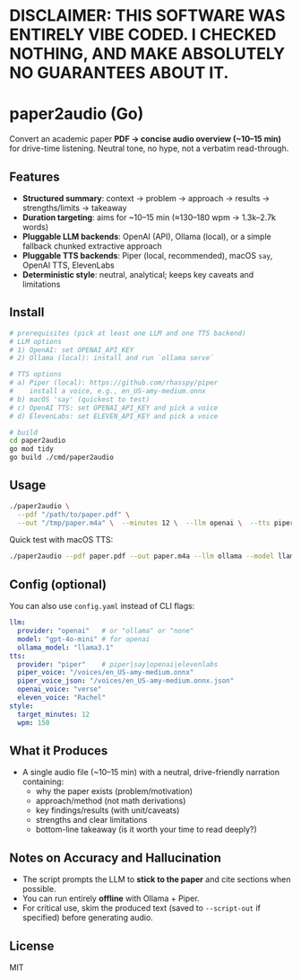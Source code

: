 # DISCLAIMER:  THIS SOFTWARE WAS ENTIRELY VIBE CODED.  I CHECKED NOTHING, AND MAKE ABSOLUTELY NO GUARANTEES ABOUT IT. 


# paper2audio (Go)

Convert an academic paper **PDF → concise audio overview (~10–15 min)** for drive-time listening. 
Neutral tone, no hype, not a verbatim read-through.

## Features
- **Structured summary**: context → problem → approach → results → strengths/limits → takeaway
- **Duration targeting**: aims for ~10–15 min (≈130–180 wpm → 1.3k–2.7k words)
- **Pluggable LLM backends**: OpenAI (API), Ollama (local), or a simple fallback chunked extractive approach
- **Pluggable TTS backends**: Piper (local, recommended), macOS `say`, OpenAI TTS, ElevenLabs
- **Deterministic style**: neutral, analytical; keeps key caveats and limitations

## Install
```bash
# prerequisites (pick at least one LLM and one TTS backend)
# LLM options
# 1) OpenAI: set OPENAI_API_KEY
# 2) Ollama (local): install and run `ollama serve`

# TTS options
# a) Piper (local): https://github.com/rhasspy/piper
#    install a voice, e.g., en_US-amy-medium.onnx
# b) macOS 'say' (quickest to test)
# c) OpenAI TTS: set OPENAI_API_KEY and pick a voice
# d) ElevenLabs: set ELEVEN_API_KEY and pick a voice

# build
cd paper2audio
go mod tidy
go build ./cmd/paper2audio
```

## Usage
```bash
./paper2audio \
  --pdf "/path/to/paper.pdf" \
  --out "/tmp/paper.m4a" \  --minutes 12 \  --llm openai \  --tts piper \  --piper-voice /path/to/en_US-amy-medium.onnx \  --piper-json  /path/to/en_US-amy-medium.onnx.json
```

Quick test with macOS TTS:
```bash
./paper2audio --pdf paper.pdf --out paper.m4a --llm ollama --model llama3.1 --tts say
```

## Config (optional)
You can also use `config.yaml` instead of CLI flags:
```yaml
llm:
  provider: "openai"   # or "ollama" or "none"
  model: "gpt-4o-mini" # for openai
  ollama_model: "llama3.1"
tts:
  provider: "piper"    # piper|say|openai|elevenlabs
  piper_voice: "/voices/en_US-amy-medium.onnx"
  piper_voice_json: "/voices/en_US-amy-medium.onnx.json"
  openai_voice: "verse"
  eleven_voice: "Rachel"
style:
  target_minutes: 12
  wpm: 150
```

## What it Produces
- A single audio file (~10–15 min) with a neutral, drive-friendly narration containing:
  - why the paper exists (problem/motivation)
  - approach/method (not math derivations)
  - key findings/results (with unit/caveats)
  - strengths and clear limitations
  - bottom-line takeaway (is it worth your time to read deeply?)

## Notes on Accuracy and Hallucination
- The script prompts the LLM to **stick to the paper** and cite sections when possible.
- You can run entirely **offline** with Ollama + Piper.
- For critical use, skim the produced text (saved to `--script-out` if specified) before generating audio.

## License
MIT
